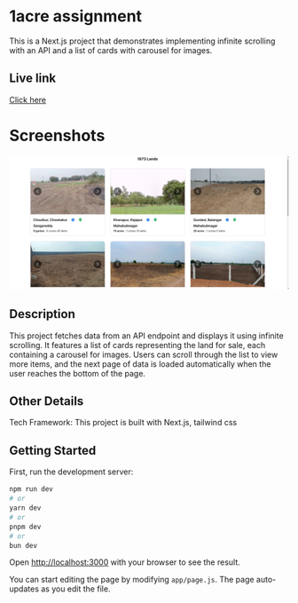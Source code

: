 # 1acre assignment

This is a Next.js project that demonstrates implementing infinite scrolling with an API and a list of cards with carousel for images.

## Live link

[Click here](https://1acre.vercel.app/)

# Screenshots

![Screenshot 1](public/scr.png)

## Description

This project fetches data from an API endpoint and displays it using infinite scrolling. It features a list of cards representing the land for sale, each containing a carousel for images. Users can scroll through the list to view more items, and the next page of data is loaded automatically when the user reaches the bottom of the page.

## Other Details
Tech Framework: This project is built with Next.js, tailwind css

## Getting Started

First, run the development server:

```bash
npm run dev
# or
yarn dev
# or
pnpm dev
# or
bun dev
```

Open [http://localhost:3000](http://localhost:3000) with your browser to see the result.

You can start editing the page by modifying `app/page.js`. The page auto-updates as you edit the file.



